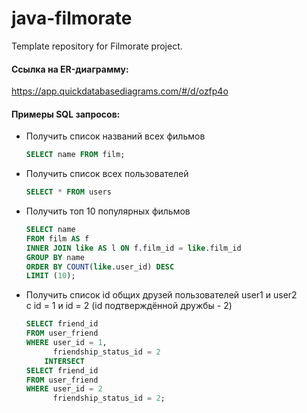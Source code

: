 # java-filmorate
Template repository for Filmorate project.

#### Ссылка на ER-диаграмму:
https://app.quickdatabasediagrams.com/#/d/ozfp4o

#### Примеры SQL запросов:
- Получить список названий всех фильмов  
  ```` SQL
  SELECT name FROM film;
  
- Получить список всех пользователей  
  ```` SQL
  SELECT * FROM users

- Получить топ 10 популярных фильмов  
  ```` SQL
  SELECT name  
  FROM film AS f  
  INNER JOIN like AS l ON f.film_id = like.film_id  
  GROUP BY name  
  ORDER BY COUNT(like.user_id) DESC  
  LIMIT (10);

- Получить список id общих друзей пользователей user1 и user2  
  с id = 1 и id = 2 (id подтверждённой дружбы - 2)
  ```` SQL
  SELECT friend_id
  FROM user_friend
  WHERE user_id = 1,
        friendship_status_id = 2
      INTERSECT
  SELECT friend_id
  FROM user_friend
  WHERE user_id = 2 
        friendship_status_id = 2;  